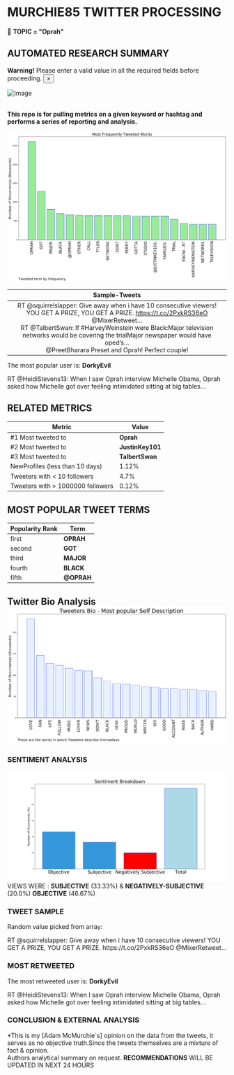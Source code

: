 # MURCHIE85 TWITTER PROCESSING 
&#x1F34E; **TOPIC = "Oprah"**

## AUTOMATED RESEARCH SUMMARY
<div class="alert alert-warning alert-dismissible fade show">
    <strong>Warning!</strong> Please enter a valid value in all the required fields before proceeding.
    <button type="button" class="close" data-dismiss="alert">&times;</button>
</div>

![image](https://marketingplatform.google.com/about/static/images/gmp/analytics-smb-benefit.jpg)
<br></br>
<div class="alert alert-success"><b> This repo is for pulling metrics on a given keyword or hashtag and performs a series of reporting and analysis.</b></div>



![image](TWEETS.png)



|                **Sample-Tweets**        |
| :-------------: |
| <div class="alert alert-block alert-warning">RT @squirrelslapper: Give away when i have 10 consecutive viewers! YOU GET A PRIZE, YOU GET A PRIZE.  https://t.co/2PxkRS36eO @MixerRetweet…</div> <div class="alert alert-block alert-success">RT @TalbertSwan: If #HarveyWeinstein were Black:Major television networks would be covering the trialMajor newspaper would have oped’s…</div> <div class="alert alert-block alert-info">@PreetBharara Preset and Oprah!  Perfect couple!</div> |
The most popular user is: **DorkyEvil**
<div class="alert alert-block alert-danger"> RT @HeidiStevens13: When I saw Oprah interview Michelle Obama, Oprah asked how Michelle got over feeling intimidated sitting at big tables…</div>

## RELATED METRICS<br>
| Metric | Value |
| ------------- | ------------- |
| #1 Most tweeted to  | **Oprah** |
| #2 Most tweeted to  | **JustinKey101** |
| #3 Most tweeted to  | **TalbertSwan** |
| NewProfiles (less than 10 days) | 1.12%  |
| Tweeters with < 10 followers  | 4.7%|
| Tweeters with > 1000000 followers  | 0.12%  |



## MOST POPULAR TWEET TERMS 


| Popularity Rank  | Term |
| ------------- | ------------- |
| first  | **OPRAH**  |
| second  | **GOT**  |
| third  | **MAJOR** |
| fourth  | **BLACK**  |
| fifth  | **@OPRAH**  |


## Twitter Bio Analysis![image](BIO.png)
### SENTIMENT ANALYSIS
![image](sentiment.png)
VIEWS WERE : **SUBJECTIVE**  (33.33%) & **NEGATIVELY-SUBJECTIVE** (20.0%) **OBJECTIVE** (46.67%)

### TWEET SAMPLE 
Random value picked from array: 

<div class="alert alert-block alert-info">RT @squirrelslapper: Give away when i have 10 consecutive viewers! YOU GET A PRIZE, YOU GET A PRIZE.  https://t.co/2PxkRS36eO @MixerRetweet…</div>

### MOST RETWEETED 

The most retweeted user is: **DorkyEvil**

<div class="alert alert-block alert-danger"> RT @HeidiStevens13: When I saw Oprah interview Michelle Obama, Oprah asked how Michelle got over feeling intimidated sitting at big tables…</div>

### CONCLUSION & EXTERNAL ANALYSIS

*This is my [Adam McMurchie`s] opinion on the data from the tweets, it serves as no objective truth.Since the tweets themselves are a mixture of fact & opinion.<br>
Authors analytical summary on request.
**RECOMMENDATIONS** WILL BE UPDATED IN NEXT  24 HOURS <br>
